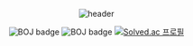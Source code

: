 <!-- 
![Dongwon's GitHub stats](https://github-readme-stats.vercel.app/api?username=tuna1210&theme=material-palenight&show_icons=true)
<!-- ![](https://github-profile-trophy.vercel.app/?username=tuna1210&theme=dracula) 
![](https://c.tenor.com/_QM_wResHSsAAAAi/jokebear-nongdamgom.gif)
-->
<!-- ![mazandi](http://mazandi.herokuapp.com/api?handle=tuna1210&theme=dark) -->
<!-- [![Solved.ac 프로필](http://mazassumnida.wtf/api/v2/generate_badge?boj=tuna1210)](https://solved.ac/tuna1210) -->
<!-- ![](https://c.tenor.com/PK95lqgvj4kAAAAi/%EC%8B%A0%EB%82%98%EB%8A%94%EB%86%8D%EB%8B%B4%EA%B3%B0-%EC%A0%95%EC%8B%A0%EC%82%AC%EB%82%98%EC%9A%B4%EB%86%8D%EB%8B%B4%EA%B3%B0.gif) -->

<!-- ![BOJ badge](https://boj-badge.herokuapp.com/?id=tuna1210&label=BOJ&query=id&color=%232cc897) -->
<!-- ![](https://github-profile-trophy.vercel.app/?username=ryo-ma&rank=S)  -->

<div align=center>
  
  ![header](https://capsule-render.vercel.app/api?type=slice&color=0:83c28d,40:3c7a74,100:51a795&height=150&fontAlign=70&fontAlignY=34&section=header&text=Dongwon%20Jeong&fontSize=45&desc=&rotate=10&animation=fadeIn)

<!--   ![](https://github-profile-trophy.vercel.app/?username=tuna1210&theme=onedark&row=2&column=3&margin-w=3&margin-h=3&title=Commit,Followers,Repositories)  -->

  ![BOJ badge](https://boj-badge.herokuapp.com/?id=tuna1210&label=BOJ&nbsp;Rank&query=rank+b&color=%234cabab)
  ![BOJ badge](https://boj-badge.herokuapp.com/?id=tuna1210&label=Streak&query=max_streak&color=%234cabab)
  [![Solved.ac 프로필](http://mazassumnida.wtf/api/mini/generate_badge?boj=tuna1210)](https://solved.ac/tuna1210)

</div>
<!--
**tuna1210/tuna1210** is a ✨ _special_ ✨ repository because its `README.md` (this file) appears on your GitHub profile.

Here are some ideas to get you started:

- 🔭 I’m currently working on ...
- 🌱 I’m currently learning ...
- 👯 I’m looking to collaborate on ...
- 🤔 I’m looking for help with ...
- 💬 Ask me about ...
- 📫 How to reach me: ...
- 😄 Pronouns: ...
- ⚡ Fun fact: ...
-->

